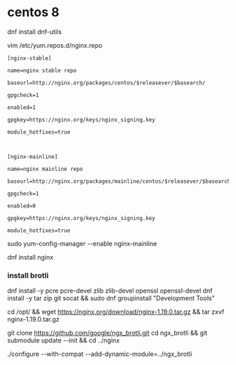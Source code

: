 centos 8
================

dnf install dnf-utils

vim /etc/yum.repos.d/nginx.repo 

```
[nginx-stable]

name=nginx stable repo

baseurl=http://nginx.org/packages/centos/$releasever/$basearch/

gpgcheck=1

enabled=1

gpgkey=https://nginx.org/keys/nginx_signing.key

module_hotfixes=true

 

[nginx-mainline]

name=nginx mainline repo

baseurl=http://nginx.org/packages/mainline/centos/$releasever/$basearch/

gpgcheck=1

enabled=0

gpgkey=https://nginx.org/keys/nginx_signing.key

module_hotfixes=true
```

sudo yum-config-manager --enable nginx-mainline

dnf install nginx

### install brotli

dnf install -y pcre pcre-devel zlib zlib-devel openssl openssl-devel
dnf install -y tar zip git socat && sudo dnf groupinstall "Development Tools"

cd /opt/ && wget https://nginx.org/download/nginx-1.19.0.tar.gz && tar zxvf nginx-1.19.0.tar.gz

git clone https://github.com/google/ngx_brotli.git
cd ngx_brotli && git submodule update --init && cd ../nginx


./configure --with-compat --add-dynamic-module=../ngx_brotli

